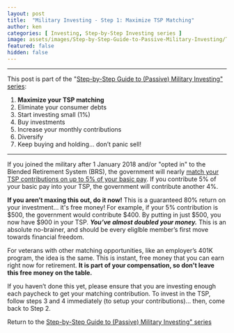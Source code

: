 ```yaml
---
layout: post
title:  "Military Investing - Step 1: Maximize TSP Matching"
author: ken
categories: [ Investing, Step-by-Step Investing series ]
image: assets/images/Step-by-Step-Guide-to-Passive-Military-Investing/TSP-matching.png
featured: false
hidden: false
---
```


------------

This post is part of the "[Step-by-Step Guide to (Passive) Military Investing" series](https://www.militaryinvestor.org/Step-by-Step-Guide-to-Passive-Military-Investing/):

1. **Maximize your TSP matching**
2. Eliminate your consumer debts
3. Start investing small (1%)
4. Buy investments
5. Increase your monthly contributions
6. Diversify
7. Keep buying and holding… don’t panic sell!

---------

If you joined the military after 1 January 2018 and/or "opted in" to the Blended Retirement System (BRS), the government will nearly [match your TSP contributions on up to 5% of your basic pay](https://www.tsp.gov/publications/tspfs01.pdf).  If you contribute 5% of your basic pay into your TSP, the government will contribute another 4%. 

**If you aren’t maxing this out, do it now!** This is a guaranteed 80% return on your investment... it's free money! For example, if your 5% contribution is $500, the government would contribute $400. By putting in just $500, you now have $900 in your TSP.  **_You’ve almost doubled your money._** This is an absolute no-brainer, and should
be every eliglble member’s first move towards financial freedom.

For veterans with other matching opportunities, like an employer’s 401K program, the idea is the same. This is instant, free money that you can earn right now for retirement.  **It is part of your compensation, so don't leave this free money on the table.**

If you haven’t done this yet, please ensure that you are investing enough each paycheck to get your matching contribution.  To invest in the TSP, follow steps 3 and 4 immediately (to setup your contributions)... then, come back to Step 2.

Return to the [Step-by-Step Guide to (Passive) Military Investing" series](https://www.militaryinvestor.org/Step-by-Step-Guide-to-Passive-Military-Investing/#step-1)
